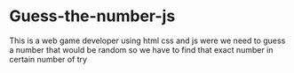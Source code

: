 # Guess-the-number-js
This is a web game developer using html css and js were we need to guess a number that would be random so we have to find that exact number in certain  number of try
